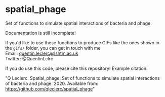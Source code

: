 # spatial_phage
Set of functions to simulate spatial interactions of bacteria and phage.

Documentation is still incomplete!

If you'd like to use these functions to produce GIFs like the ones shown in the `gifs/` folder, you can get in touch with me  
Email: quentin.leclerc@lshtm.ac.uk  
Twitter: @QuentinLclrc

If you do use this code, please cite this repository! Example citation:

"Q Leclerc. Spatial_phage: Set of functions to simulate spatial interactions of bacteria and phage. 2020. Available from: https://github.com/qleclerc/spatial_phage"
